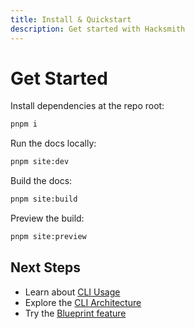 ```yaml
---
title: Install & Quickstart
description: Get started with Hacksmith
---
```


# Get Started

Install dependencies at the repo root:

```bash
pnpm i
```

Run the docs locally:

```bash
pnpm site:dev
```

Build the docs:

```bash
pnpm site:build
```

Preview the build:

```bash
pnpm site:preview
```

## Next Steps

- Learn about [CLI Usage](./cli/usage)
- Explore the [CLI Architecture](./cli/architecture)
- Try the [Blueprint feature](./cli/blueprint)

